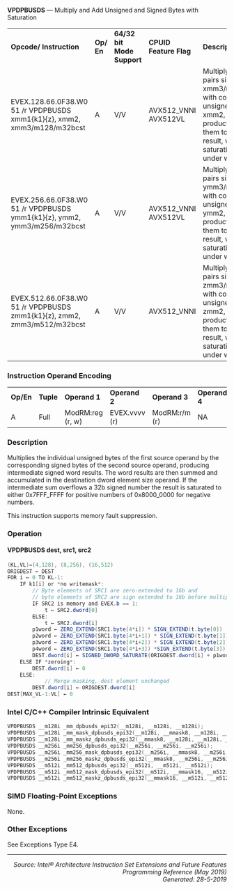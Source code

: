 <b>VPDPBUSDS</b> —  Multiply and Add Unsigned and Signed Bytes with Saturation
<table>
	<tr>
		<td><b>Opcode/ Instruction</b></td>
		<td><b>Op/ En</b></td>
		<td><b>64/32 bit Mode Support</b></td>
		<td><b>CPUID Feature Flag</b></td>
		<td><b>Description</b></td>
	</tr>
	<tr>
		<td>EVEX.128.66.0F38.W0 51 /r VPDPBUSDS xmm1{k1}{z}, xmm2, xmm3/m128/m32bcst</td>
		<td>A</td>
		<td>V/V</td>
		<td>AVX512_VNNI AVX512VL</td>
		<td>Multiply groups of 4 pairs signed bytes in xmm3/m128/m32bcst with corresponding unsigned bytes of xmm2, summing those products and adding them to doubleword result, with signed saturation in xmm1, under writemask k1.</td>
	</tr>
	<tr>
		<td>EVEX.256.66.0F38.W0 51 /r VPDPBUSDS ymm1{k1}{z}, ymm2, ymm3/m256/m32bcst</td>
		<td>A</td>
		<td>V/V</td>
		<td>AVX512_VNNI AVX512VL</td>
		<td>Multiply groups of 4 pairs signed bytes in ymm3/m256/m32bcst with corresponding unsigned bytes of ymm2, summing those products and adding them to doubleword result, with signed saturation in ymm1, under writemask k1.</td>
	</tr>
	<tr>
		<td>EVEX.512.66.0F38.W0 51 /r VPDPBUSDS zmm1{k1}{z}, zmm2, zmm3/m512/m32bcst</td>
		<td>A</td>
		<td>V/V</td>
		<td>AVX512_VNNI</td>
		<td>Multiply groups of 4 pairs signed bytes in zmm3/m512/m32bcst with corresponding unsigned bytes of zmm2, summing those products and adding them to doubleword result, with signed saturation in zmm1, under writemask k1.</td>
	</tr>
</table>


### Instruction Operand Encoding
<table>
	<tr>
		<td><b>Op/En</b></td>
		<td><b>Tuple</b></td>
		<td><b>Operand 1</b></td>
		<td><b>Operand 2</b></td>
		<td><b>Operand 3</b></td>
		<td><b>Operand 4</b></td>
	</tr>
	<tr>
		<td>A</td>
		<td>Full</td>
		<td>ModRM:reg (r, w)</td>
		<td>EVEX.vvvv (r)</td>
		<td>ModRM:r/m (r)</td>
		<td>NA</td>
	</tr>
</table>


### Description
Multiplies the individual unsigned bytes of the first source operand by the corresponding signed bytes of the second
source operand, producing intermediate signed word results. The word results are then summed and accumulated
in the destination dword element size operand. If the intermediate sum overflows a 32b signed number the result
is saturated to either 0x7FFF_FFFF for positive numbers of 0x8000_0000 for negative numbers.

This instruction supports memory fault suppression.

### Operation


#### VPDPBUSDS dest, src1, src2
```java
(KL,VL)=(4,128), (8,256), (16,512)
ORIGDEST ← DEST
FOR i ← 0 TO KL-1:
    IF k1[i] or *no writemask*:
        // Byte elements of SRC1 are zero-extended to 16b and
        // byte elements of SRC2 are sign extended to 16b before multiplication.
        IF SRC2 is memory and EVEX.b == 1:
            t ← SRC2.dword[0]
        ELSE:
            t ← SRC2.dword[i]
        p1word ← ZERO_EXTEND(SRC1.byte[4*i]) * SIGN_EXTEND(t.byte[0])
        p2word ← ZERO_EXTEND(SRC1.byte[4*i+1]) * SIGN_EXTEND(t.byte[1])
        p3word ← ZERO_EXTEND(SRC1.byte[4*i+2]) * SIGN_EXTEND(t.byte[2])
        p4word ← ZERO_EXTEND(SRC1.byte[4*i+3]) *SIGN_EXTEND(t.byte[3])
        DEST.dword[i] ← SIGNED_DWORD_SATURATE(ORIGDEST.dword[i] + p1word + p2word + p3word + p4word)
    ELSE IF *zeroing*:
        DEST.dword[i] ← 0
    ELSE: 
            // Merge masking, dest element unchanged
        DEST.dword[i] ← ORIGDEST.dword[i]
DEST[MAX_VL-1:VL] ← 0
```
### Intel C/C++ Compiler Intrinsic Equivalent
```c
VPDPBUSDS __m128i _mm_dpbusds_epi32(__m128i, __m128i, __m128i);
VPDPBUSDS __m128i _mm_mask_dpbusds_epi32(__m128i, __mmask8, __m128i, __m128i);
VPDPBUSDS __m128i _mm_maskz_dpbusds_epi32(__mmask8, __m128i, __m128i, __m128i);
VPDPBUSDS __m256i _mm256_dpbusds_epi32(__m256i, __m256i, __m256i);
VPDPBUSDS __m256i _mm256_mask_dpbusds_epi32(__m256i, __mmask8, __m256i, __m256i);
VPDPBUSDS __m256i _mm256_maskz_dpbusds_epi32(__mmask8, __m256i, __m256i, __m256i);
VPDPBUSDS __m512i _mm512_dpbusds_epi32(__m512i, __m512i, __m512i);
VPDPBUSDS __m512i _mm512_mask_dpbusds_epi32(__m512i, __mmask16, __m512i, __m512i);
VPDPBUSDS __m512i _mm512_maskz_dpbusds_epi32(__mmask16, __m512i, __m512i, __m512i);
```
### SIMD Floating-Point Exceptions
None.

### Other Exceptions

See Exceptions Type E4.


 --- 
<p align="right"><i>Source: Intel® Architecture Instruction Set Extensions and Future Features Programming Reference (May 2019)<br>Generated: 28-5-2019</i></p>